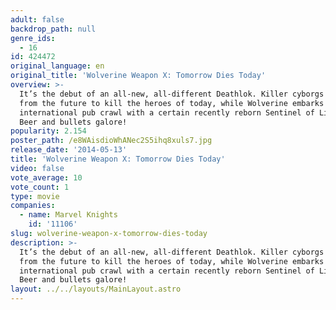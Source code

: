 ```yaml
---
adult: false
backdrop_path: null
genre_ids:
  - 16
id: 424472
original_language: en
original_title: 'Wolverine Weapon X: Tomorrow Dies Today'
overview: >-
  It’s the debut of an all-new, all-different Deathlok. Killer cyborgs have come
  from the future to kill the heroes of today, while Wolverine embarks on an
  international pub crawl with a certain recently reborn Sentinel of Liberty.
  Beer and bullets galore!
popularity: 2.154
poster_path: /e8WAisdioWhANec2S5ihq8xuls7.jpg
release_date: '2014-05-13'
title: 'Wolverine Weapon X: Tomorrow Dies Today'
video: false
vote_average: 10
vote_count: 1
type: movie
companies:
  - name: Marvel Knights
    id: '11106'
slug: wolverine-weapon-x-tomorrow-dies-today
description: >-
  It’s the debut of an all-new, all-different Deathlok. Killer cyborgs have come
  from the future to kill the heroes of today, while Wolverine embarks on an
  international pub crawl with a certain recently reborn Sentinel of Liberty.
  Beer and bullets galore!
layout: ../../layouts/MainLayout.astro
---
```


